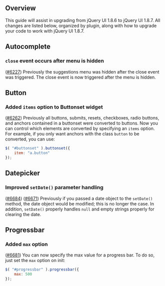 <script>{
	"title": "jQuery UI 1.8.7 Upgrade Guide",
	"toc": true
}</script>

## Overview

This guide will assist in upgrading from jQuery UI 1.8.6 to jQuery UI 1.8.7.
All changes are listed below, organized by plugin, along with how to upgrade
your code to work with jQuery UI 1.8.7.

## Autocomplete

### `close` event occurs after menu is hidden

([#6227](https://bugs.jqueryui.com/ticket/6227))
Previously the suggestions menu was hidden after the close event was triggered.
The close event is now triggered after the menu is hidden.

## Button

### Added `items` option to Buttonset widget

([#6262](https://bugs.jqueryui.com/ticket/6262))
Previously all buttons, submits, resets, checkboxes, radio buttons, and anchors
contained in a buttonset were converted to buttons. Now you can control which
elements are converted by specifying an `items` option. For example, if you only
want anchors with the class `button` to be converted, you can use:

```js
$( "#buttonset" ).buttonset({
	item: "a.button"
});
```

## Datepicker

### Improved `setDate()` parameter handling

([#6684](https://bugs.jqueryui.com/ticket/6684))
([#6671](https://bugs.jqueryui.com/ticket/6671))
Previously if you passed a date object to the `setDate()` method, the date
object would be modified; this is no longer the case. In addition, `setDate()`
properly handles `null` and empty strings properly for clearing the date.

## Progressbar

### Added `max` option

([#6681](https://bugs.jqueryui.com/ticket/6681))
You can now specify the max value for a progress bar. To do so, just set the
`max` option on init:

```js
$( "#progressbar" ).progressbar({
	max: 500
});
```

